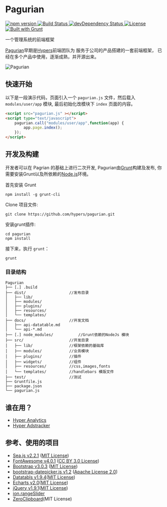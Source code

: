 # Pagurian
[![npm version](https://img.shields.io/npm/v/pagurian.svg) ](https://www.npmjs.com/package/pagurian)
[![Build Status](https://travis-ci.org/hypers/pagurian.svg?branch=dev) ](https://travis-ci.org/hypers/pagurian)
[![devDependency Status](https://david-dm.org/hypers/pagurian/dev-status.svg) ](https://david-dm.org/hypers/pagurian#info=devDependencies)
[![License](http://img.shields.io/badge/license-MIT-blue.svg?style=flat) ](http://mit-license.org/)
[![Built with Grunt](https://cdn.gruntjs.com/builtwith.png)](http://gruntjs.com/)



一个管理系统的前端框架

[Pagurian](http://pagurian.com)早期是[Hypers](http://www.hypers.com)前端团队为 服务于公司的产品搭建的一套前端框架， 已经在多个产品中使用，逐渐成熟，并开源出来。

![Pagurian](/src/resources/img/demo.png)

## 快速开始
以下是一段演示代码，页面引入一个 `pagurian.js` 文件，然后载入 `modules/user/app` 模块, 最后初始化改模块下 `index` 页面的内容。

```html
<script src="pagurian.js" ></script>
<script type="text/javascript">
    pagurian.call("modules/user/app",function(app) {
        app.page.index();
    });
</script>
```

## 开发及构建
开发者可以在 Pagrian 的基础上进行二次开发, Pagurian由[Grunt](http://gruntjs.com/)构建及发布, 你需要安装Grunt以及所依赖的[Node.js](http://www.nodejs.org)环境。

首先安装 Grunt

```
npm install -g grunt-cli
```

Clone 项目文件:

```
git clone https://github.com/hypers/pagurian.git
```

安装grunt插件:

```
cd pagurian
npm install
```

接下来，执行 `grunt`：

```
grunt
```

### 目录结构

```
Pagurian
├── [.] .build
├── dist/                   //发布目录
│   ├── lib/
│   ├── modules/
│   ├── plugins/
│   ├── resources/
│   └── templates/
├── docs/                   //开发文档
│   ├── api-datatable.md
│   └── api-*.md
├── [.] node_modules/           //Grunt依赖的NodeJs 模块
├── src/                    //开发目录
│   ├── lib/                //框架依赖的基础库
│   ├── modules/            //业务模块
│   ├── plugins/            //插件
│   ├── widgets/            //组件
│   ├── resources/          //css,images,fonts
│   └── templates/          //handlebars 模版文件
├── test/                   //测试
├── Gruntfile.js
├── package.json
└── pagurian.js
```

## 谁在用？
- [Hyper Analytics](https://analytics.hypers.com.cn)
- [Hyper Adstracker](http://adstracker.hypers.com.cn/)

## 参考、使用的项目
- [Sea.js v2.2.1](https://github.com/seajs/seajs) ([MIT License](https://github.com/seajs/seajs/blob/master/LICENSE.md))
- [FontAwesome v4.0.1](https://github.com/FortAwesome/Font-Awesome/) ([CC BY 3.0 License](http://creativecommons.org/licenses/by/3.0/))
- [Bootstrap v3.0.3](https://github.com/twbs/bootstrap) ([MIT License](https://github.com/twbs/bootstrap/blob/master/LICENSE))
- [bootstrap-datepicker.js v1.2](http://www.eyecon.ro/bootstrap-datepicker/) ([Apache License 2.0](http://www.eyecon.ro/bootstrap-datepicker/js/bootstrap-datepicker.js))
- [Datatabls v1.9.4](http://www.datatables.net/)([MIT License](http://www.datatables.net/license/mit))
- [Echarts v2.0](http://echarts.baidu.com/)([MIT License](https://github.com/ecomfe/echarts/blob/master/LICENSE.txt))
- [jQuery v1.9.1](http://jquery.com/)([MIT License](https://jquery.org/license/))
- [ion.rangeSlider](https://github.com/IonDen/ion.rangeSlider)
- [ZeroClipboard](https://github.com/zeroclipboard/zeroclipboard)(MIT License)
